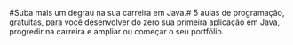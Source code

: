 #Suba mais um degrau na sua carreira em Java.#
5 aulas de programação, gratuitas, para você desenvolver do zero sua primeira aplicação em Java, progredir na carreira e ampliar ou começar o seu portfólio.